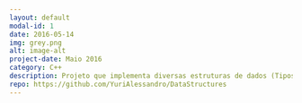```yaml
---
layout: default
modal-id: 1
date: 2016-05-14
img: grey.png
alt: image-alt
project-date: Maio 2016
category: C++
description: Projeto que implementa diversas estruturas de dados (Tipos Abstratos de Dadados, ou TADs).
repo: https://github.com/YuriAlessandro/DataStructures
---
```

